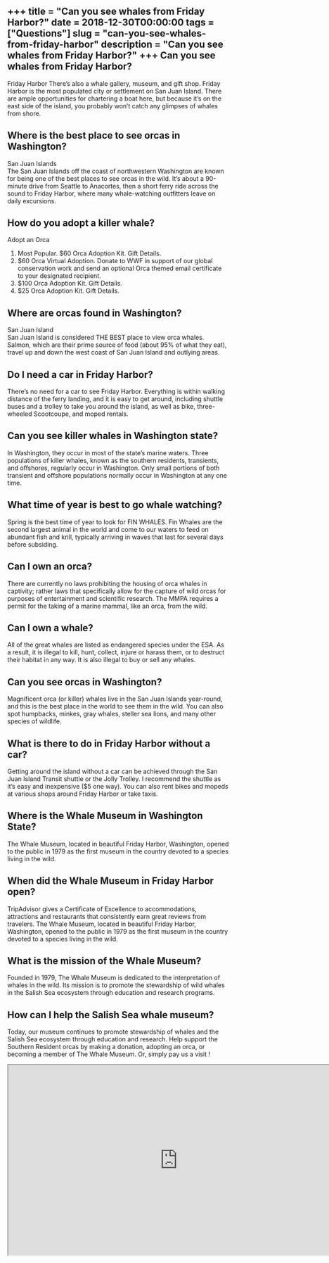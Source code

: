 +++
title = "Can you see whales from Friday Harbor?"
date = 2018-12-30T00:00:00
tags = ["Questions"]
slug = "can-you-see-whales-from-friday-harbor"
description = "Can you see whales from Friday Harbor?"
+++
Can you see whales from Friday Harbor?
--------------------------------------

Friday Harbor There’s also a whale gallery, museum, and gift shop. Friday Harbor is the most populated city or settlement on San Juan Island. There are ample opportunities for chartering a boat here, but because it’s on the east side of the island, you probably won’t catch any glimpses of whales from shore.

Where is the best place to see orcas in Washington?
---------------------------------------------------

San Juan Islands  
The San Juan Islands off the coast of northwestern Washington are known for being one of the best places to see orcas in the wild. It’s about a 90-minute drive from Seattle to Anacortes, then a short ferry ride across the sound to Friday Harbor, where many whale-watching outfitters leave on daily excursions.

How do you adopt a killer whale?
--------------------------------

Adopt an Orca

1. Most Popular. $60 Orca Adoption Kit. Gift Details.
2. $60 Orca Virtual Adoption. Donate to WWF in support of our global conservation work and send an optional Orca themed email certificate to your designated recipient.
3. $100 Orca Adoption Kit. Gift Details.
4. $25 Orca Adoption Kit. Gift Details.

Where are orcas found in Washington?
------------------------------------

San Juan Island  
San Juan Island is considered THE BEST place to view orca whales. Salmon, which are their prime source of food (about 95% of what they eat), travel up and down the west coast of San Juan Island and outlying areas.

Do I need a car in Friday Harbor?
---------------------------------

There’s no need for a car to see Friday Harbor. Everything is within walking distance of the ferry landing, and it is easy to get around, including shuttle buses and a trolley to take you around the island, as well as bike, three-wheeled Scootcoupe, and moped rentals.

Can you see killer whales in Washington state?
----------------------------------------------

In Washington, they occur in most of the state’s marine waters. Three populations of killer whales, known as the southern residents, transients, and offshores, regularly occur in Washington. Only small portions of both transient and offshore populations normally occur in Washington at any one time.

What time of year is best to go whale watching?
-----------------------------------------------

Spring is the best time of year to look for FIN WHALES. Fin Whales are the second largest animal in the world and come to our waters to feed on abundant fish and krill, typically arriving in waves that last for several days before subsiding.

Can I own an orca?
------------------

There are currently no laws prohibiting the housing of orca whales in captivity; rather laws that specifically allow for the capture of wild orcas for purposes of entertainment and scientific research. The MMPA requires a permit for the taking of a marine mammal, like an orca, from the wild.

Can I own a whale?
------------------

All of the great whales are listed as endangered species under the ESA. As a result, it is illegal to kill, hunt, collect, injure or harass them, or to destruct their habitat in any way. It is also illegal to buy or sell any whales.

Can you see orcas in Washington?
--------------------------------

Magnificent orca (or killer) whales live in the San Juan Islands year-round, and this is the best place in the world to see them in the wild. You can also spot humpbacks, minkes, gray whales, steller sea lions, and many other species of wildlife.

What is there to do in Friday Harbor without a car?
---------------------------------------------------

Getting around the island without a car can be achieved through the San Juan Island Transit shuttle or the Jolly Trolley. I recommend the shuttle as it’s easy and inexpensive ($5 one way). You can also rent bikes and mopeds at various shops around Friday Harbor or take taxis.

Where is the Whale Museum in Washington State?
----------------------------------------------

The Whale Museum, located in beautiful Friday Harbor, Washington, opened to the public in 1979 as the first museum in the country devoted to a species living in the wild.

When did the Whale Museum in Friday Harbor open?
------------------------------------------------

TripAdvisor gives a Certificate of Excellence to accommodations, attractions and restaurants that consistently earn great reviews from travelers. The Whale Museum, located in beautiful Friday Harbor, Washington, opened to the public in 1979 as the first museum in the country devoted to a species living in the wild.

What is the mission of the Whale Museum?
----------------------------------------

Founded in 1979, The Whale Museum is dedicated to the interpretation of whales in the wild. Its mission is to promote the stewardship of wild whales in the Salish Sea ecosystem through education and research programs.

How can I help the Salish Sea whale museum?
-------------------------------------------

Today, our museum continues to promote stewardship of whales and the Salish Sea ecosystem through education and research. Help support the Southern Resident orcas by making a donation, adopting an orca, or becoming a member of The Whale Museum. Or, simply pay us a visit !

<iframe allow="accelerometer; autoplay; clipboard-write; encrypted-media; gyroscope; picture-in-picture" allowfullscreen="" class="__youtube_prefs__  epyt-is-override  no-lazyload" data-no-lazy="1" data-origheight="433" data-origwidth="770" data-skipgform_ajax_framebjll="" height="433" id="_ytid_38959" loading="lazy" src="https://www.youtube.com/embed/Lveg4zYKuJY?enablejsapi=1&autoplay=0&cc_load_policy=0&cc_lang_pref=&iv_load_policy=1&loop=0&modestbranding=0&rel=1&fs=1&playsinline=0&autohide=2&theme=dark&color=red&controls=1&" title="YouTube player" width="770"></iframe>